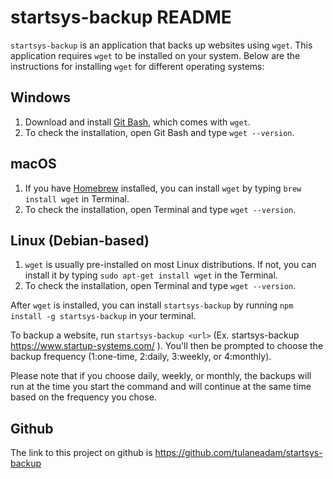 # startsys-backup README

`startsys-backup` is an application that backs up websites using `wget`. This application requires `wget` to be installed on your system. Below are the instructions for installing `wget` for different operating systems:

## Windows

1. Download and install [Git Bash](https://gitforwindows.org/), which comes with `wget`.
2. To check the installation, open Git Bash and type `wget --version`. 

## macOS

1. If you have [Homebrew](https://brew.sh/) installed, you can install `wget` by typing `brew install wget` in Terminal.
2. To check the installation, open Terminal and type `wget --version`.

## Linux (Debian-based)

1. `wget` is usually pre-installed on most Linux distributions. If not, you can install it by typing `sudo apt-get install wget` in the Terminal.
2. To check the installation, open Terminal and type `wget --version`.

After `wget` is installed, you can install `startsys-backup` by running `npm install -g startsys-backup` in your terminal.

To backup a website, run `startsys-backup <url>` (Ex. startsys-backup https://www.startup-systems.com/ ). You'll then be prompted to choose the backup frequency (1:one-time, 2:daily, 3:weekly, or 4:monthly).

Please note that if you choose daily, weekly, or monthly, the backups will run at the time you start the command and will continue at the same time based on the frequency you chose.

## Github

The link to this project on github is https://github.com/tulaneadam/startsys-backup
